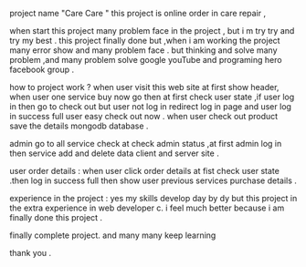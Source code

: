 project name "Care Care " this project is online order in care repair ,

when start this project many problem face in the project , but i m try try and try my best . this project finally done but ,when i am working the project many error show and many problem face . but  thinking and solve many problem ,and many problem solve google youTube and programing hero facebook group .

how to project work ? when user visit this web site at first show header, when user one service buy now go then at first check user state ,if user log in then go to check out but user not log in redirect log in page and user log in success full user easy check out now . when user check out product save the details mongodb database .

admin go to all service check at check admin status ,at first admin log in then service  add and delete data client and server site .

user order details : when user click order details at fist check user state .then log in success full then show user previous services purchase details .

experience in the project : yes my skills develop day by dy but this project in the extra experience in web developer  c. i feel much better because i am finally done this project .



finally complete project. and many many keep learning

thank you .
